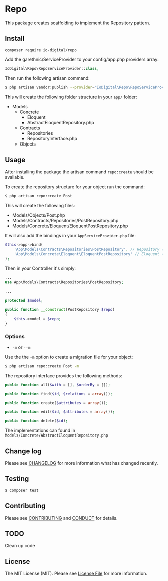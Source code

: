 # Repo

This package creates scaffolding to implement the Repository pattern.

## Install

`composer require io-digital/repo`

Add the garethnic\ServiceProvider to your config/app.php providers array:

``` php
IoDigital\Repo\RepoServiceProvider::class,
```

Then run the following artisan command:

``` bash
$ php artisan vendor:publish --provider="IoDigital\Repo\RepoServiceProvider"
```

This will create the following folder structure in your `app/` folder:

- Models
    - Concrete
        - Eloquent
        - AbstractEloquentRepository.php
    - Contracts
        - Repositories
        - RepositoryInterface.php
    - Objects

## Usage

After installing the package the artisan command `repo:create` should be available.

To create the repository structure for your object run the command:

``` bash
$ php artisan repo:create Post
```

This will create the following files:

- Models/Objects/Post.php
- Models/Contracts/Repositories/PostRepository.php
- Models/Concrete/Eloquent/EloquentPostRepository.php

It will also add the bindings in your `AppServiceProvider.php` file:

``` php
$this->app->bind(
    'App\Models\Contracts\Repositories\PostRepository', // Repository (Interface)
    'App\Models\Concrete\Eloquent\EloquentPostRepository' // Eloquent (Class)
);
```

Then in your Controller it's simply:

``` php
...
use App\Models\Contracts\Repositories\PostRepository;

...

protected $model;

public function __construct(PostRepository $repo)
{
    $this->model = $repo;
}
```

### Options

* `-m` or `--m`

Use the the `-m` option to create a migration file for your object:

``` bash
$ php artisan repo:create Post -m
```

The repository interface provides the following methods:

``` php
public function all($with = [], $orderBy = []);

public function find($id, $relations = array());

public function create($attributes = array());

public function edit($id, $attributes = array());

public function delete($id);
```

The implementations can found in `Models/Concrete/AbstractEloquentRepository.php`

## Change log

Please see [CHANGELOG](CHANGELOG.md) for more information what has changed recently.

## Testing

``` bash
$ composer test
```

## Contributing

Please see [CONTRIBUTING](CONTRIBUTING.md) and [CONDUCT](CONDUCT.md) for details.

## TODO

Clean up code

## License

The MIT License (MIT). Please see [License File](LICENSE.md) for more information.

[link-packagist]: https://packagist.org/packages/garethnic/repo
[link-downloads]: https://packagist.org/packages/garethnic/repo
[link-author]: https://github.com/garethnic
